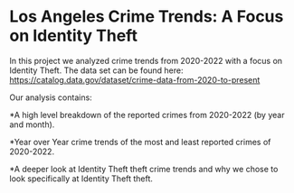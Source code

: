 # Los Angeles Crime Trends: A Focus on Identity Theft

In this project we analyzed crime trends from 2020-2022 with a focus on Identity Theft. The data set can be found here: https://catalog.data.gov/dataset/crime-data-from-2020-to-present

Our analysis contains:

*A high level breakdown of the reported crimes from 2020-2022 (by year and month).

*Year over Year crime trends of the most and least reported crimes of 2020-2022.

*A deeper look at Identity Theft theft crime trends and why we chose to look specifically at Identity Theft theft.


